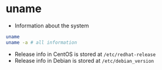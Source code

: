 # uname

- Information about the system

```bash
uname
uname -a # all information
```

- Release info in CentOS is stored at `/etc/redhat-release`
- Release info in Debian is stored at `/etc/debian_version`
